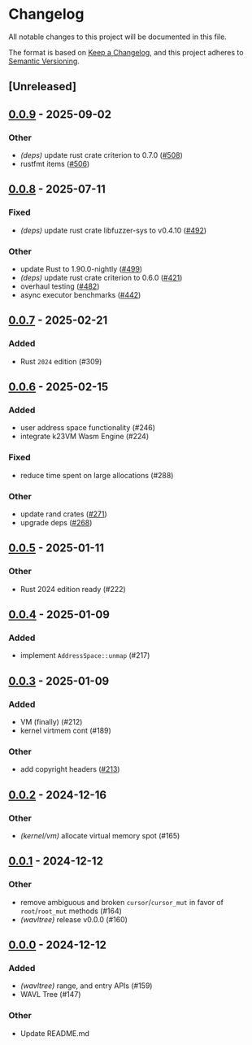 # Changelog

All notable changes to this project will be documented in this file.

The format is based on [Keep a Changelog](https://keepachangelog.com/en/1.0.0/),
and this project adheres to [Semantic Versioning](https://semver.org/spec/v2.0.0.html).

## [Unreleased]

## [0.0.9](https://github.com/CXLMemUring/CXLOS/compare/wavltree-v0.0.8...wavltree-v0.0.9) - 2025-09-02

### Other

- *(deps)* update rust crate criterion to 0.7.0 ([#508](https://github.com/CXLMemUring/CXLOS/pull/508))
- rustfmt  items ([#506](https://github.com/CXLMemUring/CXLOS/pull/506))

## [0.0.8](https://github.com/JonasKruckenberg/k23/compare/v0.0.7...v0.0.8) - 2025-07-11

### Fixed

- *(deps)* update rust crate libfuzzer-sys to v0.4.10 ([#492](https://github.com/JonasKruckenberg/k23/pull/492))

### Other

- update Rust to 1.90.0-nightly ([#499](https://github.com/JonasKruckenberg/k23/pull/499))
- *(deps)* update rust crate criterion to 0.6.0 ([#421](https://github.com/JonasKruckenberg/k23/pull/421))
- overhaul testing ([#482](https://github.com/JonasKruckenberg/k23/pull/482))
- async executor benchmarks ([#442](https://github.com/JonasKruckenberg/k23/pull/442))

## [0.0.7](https://github.com/JonasKruckenberg/k23/compare/v0.0.6...v0.0.7) - 2025-02-21

### Added

- Rust `2024` edition (#309)

## [0.0.6](https://github.com/JonasKruckenberg/k23/compare/v0.0.5...v0.0.6) - 2025-02-15

### Added

- user address space functionality (#246)
- integrate k23VM Wasm Engine (#224)

### Fixed

- reduce time spent on large allocations (#288)

### Other

- update rand crates ([#271](https://github.com/JonasKruckenberg/k23/pull/271))
- upgrade deps ([#268](https://github.com/JonasKruckenberg/k23/pull/268))

## [0.0.5](https://github.com/JonasKruckenberg/k23/compare/v0.0.4...v0.0.5) - 2025-01-11

### Other

- Rust 2024 edition ready (#222)

## [0.0.4](https://github.com/JonasKruckenberg/k23/compare/v0.0.3...v0.0.4) - 2025-01-09

### Added

- implement `AddressSpace::unmap` (#217)

## [0.0.3](https://github.com/JonasKruckenberg/k23/compare/v0.0.2...v0.0.3) - 2025-01-09

### Added

- VM (finally) (#212)
- kernel virtmem cont (#189)

### Other

- add copyright headers ([#213](https://github.com/JonasKruckenberg/k23/pull/213))

## [0.0.2](https://github.com/JonasKruckenberg/k23/compare/v0.0.1...v0.0.2) - 2024-12-16

### Other

- *(kernel/vm)* allocate virtual memory spot (#165)

## [0.0.1](https://github.com/JonasKruckenberg/k23/compare/v0.0.0...v0.0.1) - 2024-12-12

### Other

- remove ambiguous and broken `cursor`/`cursor_mut` in favor of `root`/`root_mut` methods (#164)
- *(wavltree)* release v0.0.0 (#160)

## [0.0.0](https://github.com/JonasKruckenberg/k23/releases/tag/v0.0.0) - 2024-12-12

### Added

- *(wavltree)* range, and entry APIs (#159)
- WAVL Tree (#147)

### Other

- Update README.md
